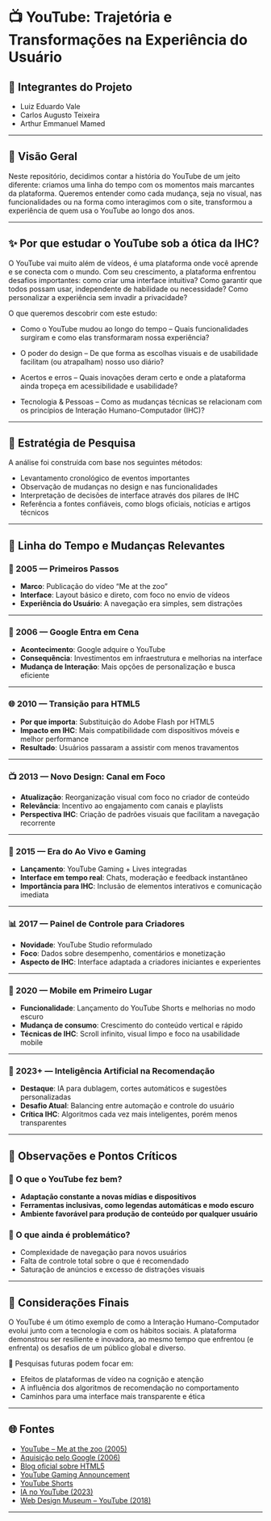 # 📺 YouTube: Trajetória e Transformações na Experiência do Usuário

## 👥 Integrantes do Projeto
- Luiz Eduardo Vale 
- Carlos Augusto Teixeira
- Arthur Emmanuel Mamed

---

## 🎯 Visão Geral
Neste repositório, decidimos contar a história do YouTube de um jeito diferente: criamos uma linha do tempo com os momentos mais marcantes da plataforma. Queremos entender como cada mudança, seja no visual, nas funcionalidades ou na forma como interagimos com o site, transformou a experiência de quem usa o YouTube ao longo dos anos.

---

## ✨ Por que estudar o YouTube sob a ótica da IHC?

O YouTube vai muito além de vídeos, é uma plataforma onde você aprende e se conecta com o mundo. Com seu crescimento, a plataforma enfrentou desafios importantes: como criar uma interface intuitiva? Como garantir que todos possam usar, independente de habilidade ou necessidade? Como personalizar a experiência sem invadir a privacidade?

O que queremos descobrir com este estudo:

- Como o YouTube mudou ao longo do tempo – Quais funcionalidades surgiram e como elas transformaram nossa experiência?

- O poder do design – De que forma as escolhas visuais e de usabilidade facilitam (ou atrapalham) nosso uso diário?

- Acertos e erros – Quais inovações deram certo e onde a plataforma ainda tropeça em acessibilidade e usabilidade?

- Tecnologia & Pessoas – Como as mudanças técnicas se relacionam com os princípios de Interação Humano-Computador (IHC)?

---

## 🔬 Estratégia de Pesquisa

A análise foi construída com base nos seguintes métodos:

- Levantamento cronológico de eventos importantes
- Observação de mudanças no design e nas funcionalidades
- Interpretação de decisões de interface através dos pilares de IHC
- Referência a fontes confiáveis, como blogs oficiais, notícias e artigos técnicos

---

## 📅 Linha do Tempo e Mudanças Relevantes

### 🚀 2005 — Primeiros Passos
- **Marco**: Publicação do vídeo “Me at the zoo”
- **Interface**: Layout básico e direto, com foco no envio de vídeos
- **Experiência do Usuário**: A navegação era simples, sem distrações

---

### 🤝 2006 — Google Entra em Cena
- **Acontecimento**: Google adquire o YouTube
- **Consequência**: Investimentos em infraestrutura e melhorias na interface
- **Mudança de Interação**: Mais opções de personalização e busca eficiente

---

### 🌐 2010 — Transição para HTML5
- **Por que importa**: Substituição do Adobe Flash por HTML5
- **Impacto em IHC**: Mais compatibilidade com dispositivos móveis e melhor performance
- **Resultado**: Usuários passaram a assistir com menos travamentos

---

### 📺 2013 — Novo Design: Canal em Foco
- **Atualização**: Reorganização visual com foco no criador de conteúdo
- **Relevância**: Incentivo ao engajamento com canais e playlists
- **Perspectiva IHC**: Criação de padrões visuais que facilitam a navegação recorrente

---

### 📡 2015 — Era do Ao Vivo e Gaming
- **Lançamento**: YouTube Gaming + Lives integradas
- **Interface em tempo real**: Chats, moderação e feedback instantâneo
- **Importância para IHC**: Inclusão de elementos interativos e comunicação imediata

---

### 📊 2017 — Painel de Controle para Criadores
- **Novidade**: YouTube Studio reformulado
- **Foco**: Dados sobre desempenho, comentários e monetização
- **Aspecto de IHC**: Interface adaptada a criadores iniciantes e experientes

---

### 📲 2020 — Mobile em Primeiro Lugar
- **Funcionalidade**: Lançamento do YouTube Shorts e melhorias no modo escuro
- **Mudança de consumo**: Crescimento do conteúdo vertical e rápido
- **Técnicas de IHC**: Scroll infinito, visual limpo e foco na usabilidade mobile

---

### 🤖 2023+ — Inteligência Artificial na Recomendação
- **Destaque**: IA para dublagem, cortes automáticos e sugestões personalizadas
- **Desafio Atual**: Balancing entre automação e controle do usuário
- **Crítica IHC**: Algoritmos cada vez mais inteligentes, porém menos transparentes

---

## 🧠 Observações e Pontos Críticos

### 📌 O que o YouTube fez bem?
- **Adaptação constante a novas mídias e dispositivos**
- **Ferramentas inclusivas, como legendas automáticas e modo escuro**
- **Ambiente favorável para produção de conteúdo por qualquer usuário**

### 🚧 O que ainda é problemático?
- Complexidade de navegação para novos usuários
- Falta de controle total sobre o que é recomendado
- Saturação de anúncios e excesso de distrações visuais

---

## 🧾 Considerações Finais

O YouTube é um ótimo exemplo de como a Interação Humano-Computador evolui junto com a tecnologia e com os hábitos sociais. A plataforma demonstrou ser resiliente e inovadora, ao mesmo tempo que enfrentou (e enfrenta) os desafios de um público global e diverso.

🔎 Pesquisas futuras podem focar em:

- Efeitos de plataformas de vídeo na cognição e atenção
- A influência dos algoritmos de recomendação no comportamento
- Caminhos para uma interface mais transparente e ética

---

## 🌐 Fontes 

- [YouTube – Me at the zoo (2005)](https://www.youtube.com/watch?v=jNQXAC9IVRw)
- [Aquisição pelo Google (2006)](https://techcrunch.com/2006/10/09/google-acquires-youtube/)
- [Blog oficial sobre HTML5](https://youtube.googleblog.com/2010/01/introducing-html5-support.html)
- [YouTube Gaming Announcement](https://blog.youtube/news-and-events/youtube-gaming-launches-today)
- [YouTube Shorts](https://blog.youtube/news-and-events/building-youtube-shorts/)
- [IA no YouTube (2023)](https://blog.youtube/news-and-events/ai-powered-features-coming-to-youtube/)
- [Web Design Museum – YouTube (2018)](https://www.webdesignmuseum.org/gallery/youtube-2018)

---



